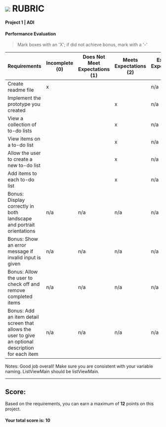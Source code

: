 # ![](https://ga-dash.s3.amazonaws.com/production/assets/logo-9f88ae6c9c3871690e33280fcf557f33.png) RUBRIC
**Project 1 | ADI** 	 						


#### Performance Evaluation
> Mark boxes with an 'X'; if did not achieve bonus, mark with a '-'

| Requirements | Incomplete (0) | Does Not Meet Expectations (1) | Meets Expectations (2) | Exceeds Expectations (3) |
|---|---|---|---|---|
| Create readme file | x | | | n/a |
| Implement the prototype you created | | | x | n/a |
| View a collection of to-do lists | | | x | n/a |
| View items on a to-do list | | | x | n/a |
| Allow the user to create a new to-do list | | | x | n/a |
| Add items to each to-do list | | | x | n/a |
| Bonus: Display correctly in both landscape and portrait orientations  | n/a | n/a | n/a | n/a |
| Bonus: Show an error message if invalid input is given | n/a | n/a | n/a | n/a |
| Bonus: Allow the user to check off and remove completed items | n/a | n/a | n/a | n/a  |
| Bonus: Add an item detail screen that allows the user to give an optional description for each item | n/a | n/a | n/a | n/a |


Notes:
Good job overall! Make sure you are consistent with your variable naming. ListViewMain should be listViewMain.

---

## Score:
Based on the requirements, you can earn a maximum of  **12**  points on this project.

#### Your total score is: **10**
